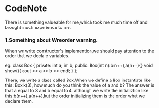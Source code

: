 # CodeNote
There is something valueable for me,which took me much time off and brought much experience to me.

### 1.Something about Wreorder warning.
When we write constructor's implemention,we should pay attention to the order that we declare variables.

eg:
class Box {
private:
    int a;
    int b;
public:
    Box(int n):b(n++),a(n++){}
    void show(){
        cout << a << b << endl;
    }
};

There, we write a class called Box.When we define a Box instantiate like this: Box k(3),
how much do you think the value of a and b?
The answer is that a equal to 3 and b equal to 4.
although we write the initializtion like this:b(n++),a(n++),but the order initializing them is the order what we declare them.
